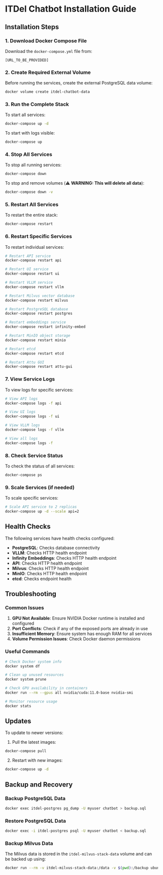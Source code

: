 # ITDel Chatbot Installation Guide

## Installation Steps

### 1. Download Docker Compose File

Download the `docker-compose.yml` file from:
```
[URL_TO_BE_PROVIDED]
```

### 2. Create Required External Volume

Before running the services, create the external PostgreSQL data volume:

```bash
docker volume create itdel-chatbot-data
```

### 3. Run the Complete Stack

To start all services:

```bash
docker-compose up -d
```

To start with logs visible:

```bash
docker-compose up
```

### 4. Stop All Services

To stop all running services:

```bash
docker-compose down
```

To stop and remove volumes (⚠️ **WARNING: This will delete all data**):

```bash
docker-compose down -v
```

### 5. Restart All Services

To restart the entire stack:

```bash
docker-compose restart
```

### 6. Restart Specific Services

To restart individual services:

```bash
# Restart API service
docker-compose restart api

# Restart UI service
docker-compose restart ui

# Restart VLLM service
docker-compose restart vllm

# Restart Milvus vector database
docker-compose restart milvus

# Restart PostgreSQL database
docker-compose restart postgres

# Restart embeddings service
docker-compose restart infinity-embed

# Restart MinIO object storage
docker-compose restart minio

# Restart etcd
docker-compose restart etcd

# Restart Attu GUI
docker-compose restart attu-gui
```

### 7. View Service Logs

To view logs for specific services:

```bash
# View API logs
docker-compose logs -f api

# View UI logs
docker-compose logs -f ui

# View VLLM logs
docker-compose logs -f vllm

# View all logs
docker-compose logs -f
```

### 8. Check Service Status

To check the status of all services:

```bash
docker-compose ps
```

### 9. Scale Services (if needed)

To scale specific services:

```bash
# Scale API service to 2 replicas
docker-compose up -d --scale api=2
```

## Health Checks

The following services have health checks configured:

- **PostgreSQL**: Checks database connectivity
- **VLLM**: Checks HTTP health endpoint
- **Infinity Embeddings**: Checks HTTP health endpoint
- **API**: Checks HTTP health endpoint
- **Milvus**: Checks HTTP health endpoint
- **MinIO**: Checks HTTP health endpoint
- **etcd**: Checks endpoint health

## Troubleshooting

### Common Issues

1. **GPU Not Available**: Ensure NVIDIA Docker runtime is installed and configured
2. **Port Conflicts**: Check if any of the exposed ports are already in use
3. **Insufficient Memory**: Ensure system has enough RAM for all services
4. **Volume Permission Issues**: Check Docker daemon permissions

### Useful Commands

```bash
# Check Docker system info
docker system df

# Clean up unused resources
docker system prune

# Check GPU availability in containers
docker run --rm --gpus all nvidia/cuda:11.0-base nvidia-smi

# Monitor resource usage
docker stats
```

## Updates

To update to newer versions:

1. Pull the latest images:
```bash
docker-compose pull
```

2. Restart with new images:
```bash
docker-compose up -d
```

## Backup and Recovery

### Backup PostgreSQL Data

```bash
docker exec itdel-postgres pg_dump -U myuser chatbot > backup.sql
```

### Restore PostgreSQL Data

```bash
docker exec -i itdel-postgres psql -U myuser chatbot < backup.sql
```

### Backup Milvus Data

The Milvus data is stored in the `itdel-milvus-stack-data` volume and can be backed up using:

```bash
docker run --rm -v itdel-milvus-stack-data:/data -v $(pwd):/backup ubuntu tar czf /backup/milvus-backup.tar.gz /data
```
